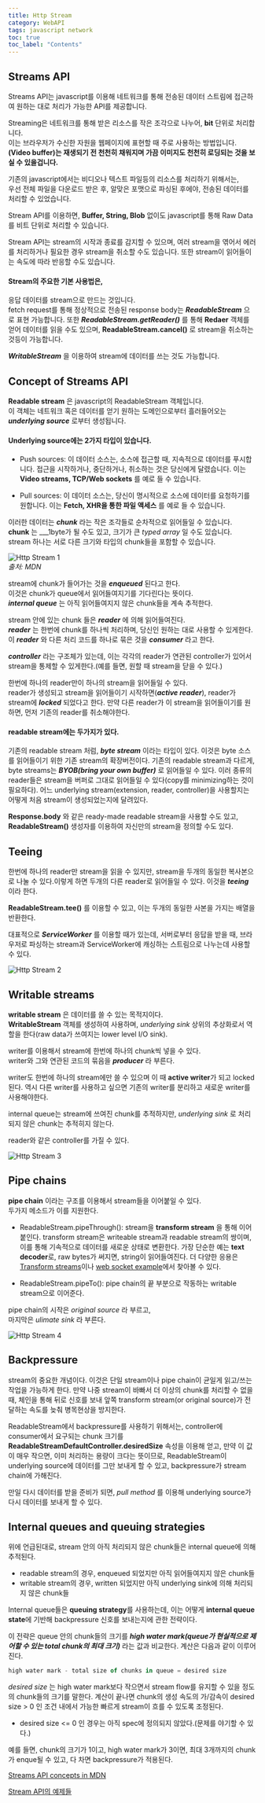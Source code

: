 ```yaml
---
title: Http Stream
category: WebAPI
tags: javascript network
toc: true
toc_label: "Contents"
---
```


## Streams API
Streams API는 javascript를 이용해 네트워크를 통해 전송된 데이터 스트림에 접근하여 원하는 대로 처리가 가능한 API를 제공합니다.  

Streaming은 네트워크를 통해 받은 리소스를 작은 조각으로 나누어, **bit** 단위로 처리합니다.  
이는 브라우저가 수신한 자원을 웹페이지에 표현할 때 주로 사용하는 방법입니다.  
**(Video buffer)는 재생되기 전 천천히 채워지며 가끔 이미지도 천천히 로딩되는 것을 보실 수 있을겁니다.**  

기존의 javascript에서는 비디오나 텍스트 파일등의 리소스를 처리하기 위해서는,  
우선 전체 파일을 다운로드 받은 후, 알맞은 포맷으로 파싱된 후에야, 전송된 데이터를 처리할 수 있었습니다.  

Stream API를 이용하면, **Buffer, String, Blob** 없이도 javascript를 통해 Raw Data를 비트 단위로 처리할 수 있습니다.  

Stream API는 stream의 시작과 종료를 감지할 수 있으며, 여러 stream을 엮어서 에러를 처리하거나 필요한 경우 stream을 취소할 수도 있습니다. 또한 stream이 읽어들이는 속도에 따라 반응할 수도 있습니다.  

#### Stream의 주요한 기본 사용법은,  
응답 데이터를 stream으로 만드는 것입니다.  
fetch request를 통해 정상적으로 전송된 response body는 __*ReadableStream*__ 으로 표현 가능합니다. 또한 __*ReadableStream.getReader()*__ 를 통해 **Redaer** 객체를 얻어 데이터를 읽을 수도 있으며, **ReadableStream.cancel()** 로 stream을 취소하는 것등이 가능합니다.  

__*WritableStream*__ 을 이용하여 stream에 데이터를 쓰는 것도 가능합니다.  

## Concept of Streams API  
**Readable stream** 은 javascript의 ReadableStream 객체입니다.  
이 객체는 네트워크 혹은 데이터를 얻기 원하는 도메인으로부터 흘러들어오는 __*underlying source*__ 로부터 생성됩니다.  

#### Underlying source에는 2가지 타입이 있습니다.  
- Push sources: 이 데이터 소스는, 소스에 접근할 때, 지속적으로 데이터를 푸시합니다. 접근을 시작하거나, 중단하거나, 취소하는 것은 당신에게 달렸습니다. 이는 **Video streams, TCP/Web sockets** 를 예로 들 수 있습니다.  

- Pull sources: 이 데이터 소스는, 당신이 명시적으로 소스에 데이터를 요청하기를 원합니다. 이는 **Fetch, XHR을 통한 파일 액세스** 를 예로 들 수 있습니다.  

이러한 데이터는 __*chunk*__ 라는 작은 조각들로 순차적으로 읽어들일 수 있습니다.  
**chunk** 는 ___1byte가 될 수도 있고, 크기가 큰 _typed array_ 일 수도 있습니다.
stream 하나는 서로 다른 크기와 타입의 chunk들을 포함할 수 있습니다.  

![Http Stream 1](/assets/images/httpStream1.png)  
_출처: MDN_  

stream에 chunk가 들어가는 것을 __*enqueued*__ 된다고 한다.  
이것은 chunk가 queue에서 읽어들여지기를 기다린다는 뜻이다.  
__*internal queue*__ 는 아직 읽어들여지지 않은 chunk들을 계속 추적한다.  

stream 안에 있는 chunk 들은 __*reader*__ 에 의해 읽어들여진다.  
__*reader*__ 는 한번에 chunk를 하나씩 처리하며, 당신인 원하는 대로 사용할 수 있게한다.  
이 __*reader*__ 와 다른 처리 코드를 하나로 묶은 것을 __*consumer*__ 라고 한다.  

__*controller*__ 라는 구조체가 있는데, 이는 각각의 reader가 연관된 controller가 있어서 stream을 통제할 수 있게한다.(예를 들면, 원할 때 stream을 닫을 수 있다.)  

한번에 하나의 reader만이 하나의 stream을 읽어들일 수 있다.  
reader가 생성되고 stream을 읽어들이기 시작하면(__*active reader*__), reader가 stream에 __*locked*__ 되었다고 한다. 만약 다른 reader가 이 stream을 읽어들이기를 원하면, 먼저 기존의 reader를 취소해야한다.  

#### readable stream에는 두가지가 있다.  
기존의 readable stream 처럼, __*byte stream*__ 이라는 타입이 있다. 이것은 byte 소스를 읽어들이기 위한 기존 stream의 확장버전이다. 기존의 readable stream과 다르게, byte streams는 
__*BYOB(bring your own buffer)*__ 로 읽어들일 수 있다. 이러 종류의 reader들은 stream을 버퍼로 그대로 읽어들일 수 있다(copy를 minimizing하는 것이 필요하다). 어느 underlying stream(extension, reader, controller)을 사용할지는 어떻게 처음 stream이 생성되었는지에 달려있다.  

**Response.body** 와 같은 ready-made readable stream을 사용할 수도 있고,  
**ReadableStream()** 생성자를 이용하여 자신만의 stream을 정의할 수도 있다.  

## Teeing  

한번에 하나의 reader만 stream을 읽을 수 있지만, stream을 두개의 동일한 복사본으로 나눌 수 있다.이렇게 하면  두개의 다른 reader로 읽어들일 수 있다. 이것을 __*teeing*__ 이라 한다.  

**ReadableStream.tee()** 를 이용할 수 있고, 이는 두개의 동일한 사본을 가지는 배열을 반환한다. 

대표적으로 __*ServiceWorker*__ 를 이용할 때가 있는데, 서버로부터 응답을 받을 때, 브라우저로 파싱하는 stream과 ServiceWorker에 캐싱하는 스트림으로 나누는데 사용할 수 있다.  

![Http Stream 2](/assets/images/httpStream2.png)

## Writable streams  
**writable stream** 은 데이터를 쓸 수 있는 목적지이다.  
**WritableStream** 객체를 생성하여 사용하며, _underlying sink_ 상위의 추상화로서 역할을 한다(raw data가 쓰여지는 lower level I/O sink).  

writer를 이용해서 stream에 한번에 하나의 chunk씩 넣을 수 있다.  
writer와 그와 연관된 코드의 묶음을 __*producer*__ 라 부른다.  

writer도 한번에 하나의 stream에만 쓸 수 있으며 이 때 **active writer**가 되고 locked 된다. 역시 다른 writer를 사용하고 싶으면 기존의 writer를 분리하고 새로운 writer를 사용해야한다.  

internal queue는 stream에 쓰여진 chunk를 추적하지만, _underlying sink_ 로 처리되지 않은 chunk는 추적히지 않는다.  

reader와 같은 controller를 가질 수 있다.  

![Http Stream 3](/assets/images/httpStream3.png)

## Pipe chains  
**pipe chain** 이라는 구조를 이용해서 stream들을 이어붙일 수 있다.  
두가지 메소드가 이를 지원한다.  

- ReadableStream.pipeThrough(): stream을 **transform stream** 을 통해 이어붙인다. transform stream은 writeable stream과 readable stream의 쌍이며, 이를 통해 기속적으로 데이터를 새로운 상태로 변환한다. 가장 단순한 예는 **text decoder**로, raw bytes가 써지면, string이 읽어들여진다. 더 다양한 응용은 [Transform streams](https://streams.spec.whatwg.org/#ts-model)이나 [web socket example](https://streams.spec.whatwg.org/#example-both)에서 찾아볼 수 있다.  

- ReadableStream.pipeTo(): pipe chain의 끝 부분으로 작동하는 writable stream으로 이어준다.  

pipe chain의 시작은 _original source_ 라 부르고,  
마지막은 _ulimate sink_ 라 부른다.  

![Http Stream 4](/assets/images/httpStream4.png)

## Backpressure  
stream의 중요한 개념이다. 이것은 단일 stream이나 pipe chain이 균일게 읽고/쓰는 작업을 가능하게 한다. 만약 나중 stream이 바빠서 더 이상의 chunk를 처리할 수 없을 때, 체인을 통해 뒤로 신호를 보내 앞쪽 transform stream(or original source)가 전달하는 속도를 늦춰 병목현상을 방지한다.  

ReadableStream에서 backpressure를 사용하기 위해서는, controller에 consumer에서 요구되는 chunk 크기를 **ReadableStreamDefaultController.desiredSize** 속성을 이용해 얻고, 만약 이 값이 매우 작으면, 이미 처리하는 용량이 크다는 뜻이므로, ReadableStream이 underlying source에 데이터를 그만 보내게 할 수 있고, backpressure가 stream chain에 가해진다.  

만일 다시 데이터를 받을 준비가 되면, _pull method_ 를 이용해 underlying source가 다시 데이터를 보내게 할 수 있다.  

## Internal queues and queuing strategies  
위에 언급된대로, stream 안의 아직 처리되지 않은 chunk들은 internal queue에 의해 추적된다.  

- readable stream의 경우, enqueued 되었지만 아직 읽어들여지지 않은 chunk들
- writable stream의 경우, written 되었지만 아직 underlying sink에 의해 처리되지 않은 chunk들  

Internal queue들은 **queuing strategy**를 사용하는데, 이는 어떻게 **internal queue state**에 기반해 backpressure 신호를 보내는지에 관한 전략이다.  

이 전략은 queue 안의 chunk들의 크기를 __*high water mark(queue가 현실적으로 제어할 수 있는 total chunk의 최대 크기)*__ 라는 값과 비교한다. 계산은 다음과 같이 이루어진다.  

```javascript
high water mark - total size of chunks in queue = desired size
```

_desired size_ 는 high water mark보다 작으면서 stream flow를 유지할 수 있을 정도의 chunk들의 크기를 말한다. 계산이 끝나면 chunk의 생성 속도의 가/감속이 desired size > 0 인 조건 내에서 가능한 빠르게 stream이 흐를 수 있도록 조정된다.  
* desired size <= 0 인 경우는 아직 spec에 정의되지 않았다.(문제를 야기할 수 있다.)  

예를 들면, chunk의 크기가 1이고, high water mark가 3이면, 최대 3개까지의 chunk가 enque될 수 있고, 다 차면 backpressure가 적용된다.  

[Streams API concepts in MDN](https://developer.mozilla.org/en-US/docs/Web/API/Streams_API/Concepts#internal_queues_and_queuing_strategies)

[Stream API의 예제들](https://developer.mozilla.org/ko/docs/Web/API/Streams_API#%EC%98%88%EC%A0%9C)
